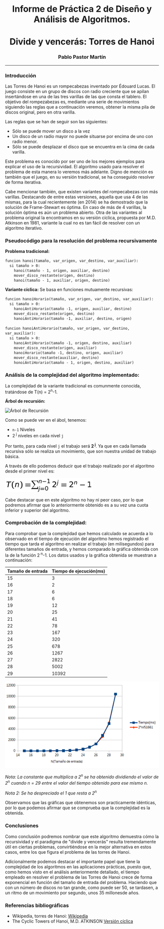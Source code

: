 <center><h1>Informe de Práctica 2 de Diseño y Análisis de Algoritmos.</h1></center>

<center><h1>Divide y vencerás: Torres de Hanoi</h1></center>

<center><h3>Pablo Pastor Martín</h3></center>

***

### Introducción


Las Torres de Hanoi es un rompecabezas inventado por Édouard Lucas. El juego consiste en un grupo de discos con radio creciente que se apilan insertándose en una de las tres varillas de las que consta el tablero. El objetivo del rompezabezas es, mediante una serie de movimientos siguiendo las reglas que a continuación veremos, obtener la misma pila de discos original, pero en otra varilla.

Las reglas que se han de seguir son las siguientes:
* Sólo se puede mover un disco a la vez
* Un disco de un radio mayor no puede situarse por encima de uno con radio menor.
* Sólo se puede desplazar el disco que se encuentra en la cima de cada varilla.

Este problema es conocido por ser uno de los mejores ejemplos para explicar el uso de la recursividad. El algoritmo usado para resolver el problema de esta manera lo veremos más adelante. Digno de mención es también que el juego, en su versión tradicional, se ha conseguido resolver de forma iterativa.

Cabe mencionar también, que existen variantes del rompecabezas con más varillas. Destacando de entre estas versiones, aquella que usa 4 de las mismas, para la cual recientemente (en 2014) se ha demostrado que la solución de Frame-Stewart es óptima. En caso de más de 4 varillas, la solución óptima es aún un problema abierto.
Otra de las variantes al problema original la encontramos en su versión cíclica, propuesta por M.D. Atkinson en 1981, variante la cual no es tan fácil de resolver con un algoritmo iterativo.

### Pseudocódigo para la resolución del problema recursivamente

**Problema tradicional:**
```
funcion hanoi(tamaño, var_origen, var_destino, var_auxiliar):
  si tamaño > 0:
    hanoi(tamaño - 1, origen, auxiliar, destino)
    mover_disco_restante(origen, destino)
    hanoi(tamaño - 1, auxiliar, origen, destino)
```

**Variante cíclica:** Se basa en funciones mutuamente recursivas:
```
funcion hanoiHorario(tamaño, var_origen, var_destino, var_auxiliar):
  si tamaño > 0:
    hanoiAntiHorario(tamaño -1, origen, auxiliar, destino)
    mover_disco_restante(origen, destino)
    hanoiAntiHorario(tamaño -1, auxiliar, destino, origen)

funcion hanoiAntiHorario(tamaño, var_origen, var_destino, var_auxiliar):
  si tamaño > 0:
    hanoiAntiHorario(tamaño -1, origen, destino, auxiliar)
    mover_disco_restante(origen, auxiliar)
    hanoiHorario(tamaño -1, destino, origen, auxiliar)
    mover_disco_restante(auxiliar, destino)
    honoiAntiHorario(tamaño - 1, origen, destino, auxiliar)
```

### Análisis de la complejidad del algoritmo implementado:

La complejidad de la variante tradicional es comunmente conocida, tratándose de T(n) = 2<sup>n</sup>-1.

**Árbol de recursión:**

![Árbol de Recursión](./res/arbol.png)

Como se puede ver en el ábol, tenemos:

* `n-1` Niveles
* 2<sup> j</sup> niveles en cada nivel `j`

Por tanto, para cada nivel `j` el trabajo será **2<sup> j</sup>**. Ya que en cada llamada recursiva sólo se realiza un movimiento, que son nuestra unidad de trabajo básica.

A través de ello podemos deducir que el trabajo realizado por el algoritmo desde el primer nivel es:

![trabajo](res/sumatorio.png)

Cabe destacar que en este algoritmo no hay ni peor caso, por lo que podremos afirmar que lo anteriormente obtenido es a su vez una cuota inferior y superior del algoritmo.

### Comprobación de la complejidad:

Para comprobar que la complejidad que hemos calculado se acuerda a lo observado en el tiempo de ejecución del algoritmo hemos registrado el tiempo que tarda el algoritmo en realizar el trabajo (en milisegundos) para diferentes tamaños de entrada, y hemos comparado la gráfica obtenida con la de la función 2<sup> n</sup>-1. Los datos usados y la gráfica obtenida se muestran a continuación:


| Tamaño de entrada | Tiempo de ejecución(ms)|
| --- | --- |
|15|3|
|16|2|
|17|6|
|18|6|
|19|12|
|20|25|
|21|41|
|22|78|
|23|167|
|24|320|
|25|678|
|26|1267|
|27|2822|
|28|5002|
|29|10392|

![Gráfica](res/grafica.png)

*Nota: La constante que multiplica a 2<sup>n</sup> se ha obtenido dividiendo el valor de 2<sup>n</sup> cuando n = 29 entre el valor del tiempo obtenido para ese mismo n.*

*Nota 2: Se ha despreciado el 1 que resta a 2<sup>n</sup>*

Observamos que las gráficas que obtenemos son practicamente idénticas, por lo que podemos afirmar que
se comprueba que la complejidad es la obtenida.

### Conclusiones

Como conclusión podremos nombrar que este algoritmo demuestra cómo la recursividad y el paradigma de "divide y vencerás" resulta tremendamente útil en ciertas problemas, convirtiéndose en la mejor alternativa en estos casos, entre los que figura el problema de las torres de Hanoi.

Adicionalmente podemos destacar el importante papel que tiene la complejidad de los algoritmos en las aplicaciones prácticas, puesto que, como hemos visto en el análisis anteriormente detallado, el tiempo empleado en resolver el problema de las Torres de Hanoi crece de forma exponencial en función del tamaño de entrada del problema. Haciendo que con un número de discos no tan grande, como puede ser 50, se tardasen, a un ritmo de un movimiento por segundo, unos 35 millonesde años.

### Referencias bibliográficas

* Wikipedia, torres de Hanoi: [Wikipedia](https://es.wikipedia.org/wiki/Torres_de_Han%C3%B3i)
* The Cyclic Towers of Hanoi, M.D. ATKINSON [Versión cíclica](https://www.researchgate.net/publication/220112243_The_Cyclic_Towers_of_Hanoi)
